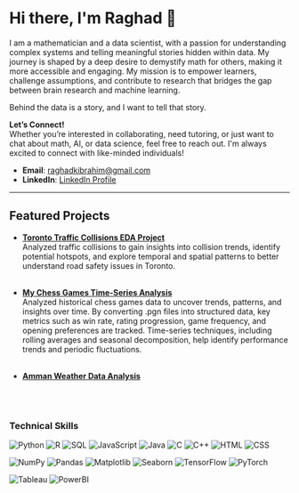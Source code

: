 # Hi there, I'm Raghad 🌟 

I am a mathematician and a data scientist, with a passion for understanding complex systems and telling meaningful stories hidden within data. My journey is shaped by a deep desire to demystify math for others, making it more accessible and engaging. My mission is to empower learners, challenge assumptions, and contribute to research that bridges the gap between brain research and machine learning.

Behind the data is a story, and I want to tell that story.

**Let’s Connect!**   
Whether you’re interested in collaborating, need tutoring, or just want to chat about math, AI, or data science, feel free to reach out. I'm always excited to connect with like-minded individuals! 
- **Email**: [raghadkibrahim@gmail.com](mailto:raghadkibrahim@gmail.com)  
- **LinkedIn**: [LinkedIn Profile](https://www.linkedin.com/in/raghadkibrahim)


<hr>

## Featured Projects
- [**Toronto Traffic Collisions EDA Project**](https://github.com/raghadkibrahim/toronto-collisions-eda)  
       Analyzed traffic collisions to gain insights into collision trends, identify potential hotspots, and explore temporal and spatial patterns to better understand road safety issues in Toronto.
  <br>
  <br>
  
- [**My Chess Games Time-Series Analysis**](https://github.com/raghadkibrahim/my_chess_games)  
         Analyzed historical chess games data to uncover trends, patterns, and insights over time. By converting .pgn files into structured data, key metrics such as win rate, rating progression, game frequency, and opening preferences are tracked. Time-series techniques, including rolling averages and seasonal decomposition, help identify performance trends and periodic fluctuations.
  <br>
  <br>
  
- [**Amman Weather Data Analysis**](https://github.com/raghadkibrahim/amman-weather-project)
  <br>
       
<br>
<br>

### Technical Skills

![Python](https://img.shields.io/badge/Code-Python-blue)
![R](https://img.shields.io/badge/Code-R-blueviolet)
![SQL](https://img.shields.io/badge/Database-SQL-orange)
![JavaScript](https://img.shields.io/badge/Code-JavaScript-yellow)
![Java](https://img.shields.io/badge/Code-Java-red)
![C](https://img.shields.io/badge/Code-C-lightgrey)
![C++](https://img.shields.io/badge/Code-C%2B%2B-teal)
![HTML](https://img.shields.io/badge/Markup-HTML-orange)
![CSS](https://img.shields.io/badge/Style-CSS-blue)


![NumPy](https://img.shields.io/badge/Library-NumPy-green)
![Pandas](https://img.shields.io/badge/Library-Pandas-darkgreen)
![Matplotlib](https://img.shields.io/badge/Visualization-Matplotlib-brightgreen)
![Seaborn](https://img.shields.io/badge/Visualization-Seaborn-darkblue)
![TensorFlow](https://img.shields.io/badge/Framework-TensorFlow-orange)
![PyTorch](https://img.shields.io/badge/Framework-PyTorch-lightcoral)  


![Tableau](https://img.shields.io/badge/Visualization-Tableau-navy)
![PowerBI](https://img.shields.io/badge/Visualization-PowerBI-gold)






